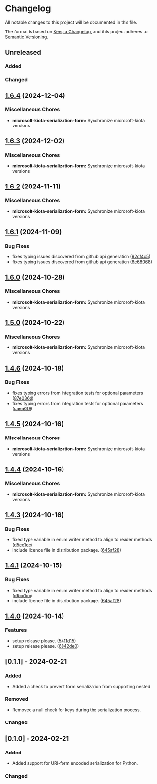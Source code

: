 # Changelog

All notable changes to this project will be documented in this file.

The format is based on [Keep a Changelog](https://keepachangelog.com/en/1.0.0/),
and this project adheres to [Semantic Versioning](https://semver.org/spec/v2.0.0.html).

## Unreleased

### Added

### Changed

## [1.6.4](https://github.com/microsoft/kiota-python/compare/microsoft-kiota-serialization-form-v1.6.3...microsoft-kiota-serialization-form-v1.6.4) (2024-12-04)


### Miscellaneous Chores

* **microsoft-kiota-serialization-form:** Synchronize microsoft-kiota versions

## [1.6.3](https://github.com/microsoft/kiota-python/compare/microsoft-kiota-serialization-form-v1.6.2...microsoft-kiota-serialization-form-v1.6.3) (2024-12-02)


### Miscellaneous Chores

* **microsoft-kiota-serialization-form:** Synchronize microsoft-kiota versions

## [1.6.2](https://github.com/microsoft/kiota-python/compare/microsoft-kiota-serialization-form-v1.6.1...microsoft-kiota-serialization-form-v1.6.2) (2024-11-11)


### Miscellaneous Chores

* **microsoft-kiota-serialization-form:** Synchronize microsoft-kiota versions

## [1.6.1](https://github.com/microsoft/kiota-python/compare/microsoft-kiota-serialization-form-v1.6.0...microsoft-kiota-serialization-form-v1.6.1) (2024-11-09)


### Bug Fixes

* fixes typing issues discovered from github api generation ([92cf4c5](https://github.com/microsoft/kiota-python/commit/92cf4c5a33e67406f8f38d255c1ed990d95a7892))
* fixes typing issues discovered from github api generation ([6e68068](https://github.com/microsoft/kiota-python/commit/6e6806880b1fa0a43d63a97b937461d688e62ea0))

## [1.6.0](https://github.com/microsoft/kiota-python/compare/microsoft-kiota-serialization-form-v1.5.0...microsoft-kiota-serialization-form-v1.6.0) (2024-10-28)


### Miscellaneous Chores

* **microsoft-kiota-serialization-form:** Synchronize microsoft-kiota versions

## [1.5.0](https://github.com/microsoft/kiota-python/compare/microsoft-kiota-serialization-form-v1.4.6...microsoft-kiota-serialization-form-v1.5.0) (2024-10-22)


### Miscellaneous Chores

* **microsoft-kiota-serialization-form:** Synchronize microsoft-kiota versions

## [1.4.6](https://github.com/microsoft/kiota-python/compare/microsoft-kiota-serialization-form-v1.4.5...microsoft-kiota-serialization-form-v1.4.6) (2024-10-18)


### Bug Fixes

* fixes typing errors from integration tests for optional parameters ([87e036d](https://github.com/microsoft/kiota-python/commit/87e036d3dc56b2dfff9dd93134ea1aba66918b18))
* fixes typing errors from integration tests for optional parameters ([caea6f9](https://github.com/microsoft/kiota-python/commit/caea6f9e43d60434d7088f0c6499a6ddb9d7dc14))

## [1.4.5](https://github.com/microsoft/kiota-python/compare/microsoft-kiota-serialization-form-v1.4.4...microsoft-kiota-serialization-form-v1.4.5) (2024-10-16)


### Miscellaneous Chores

* **microsoft-kiota-serialization-form:** Synchronize microsoft-kiota versions

## [1.4.4](https://github.com/microsoft/kiota-python/compare/microsoft-kiota-serialization-form-v1.4.3...microsoft-kiota-serialization-form-v1.4.4) (2024-10-16)


### Miscellaneous Chores

* **microsoft-kiota-serialization-form:** Synchronize microsoft-kiota versions

## [1.4.3](https://github.com/microsoft/kiota-python/compare/microsoft-kiota-serialization-form-v1.4.1...microsoft-kiota-serialization-form-v1.4.3) (2024-10-16)


### Bug Fixes

* fixed type variable in enum writer method to align to reader methods ([d5ce1ec](https://github.com/microsoft/kiota-python/commit/d5ce1ec226b804dd949a2f3b52d1b0cb042fc062))
* include licence file in distribution package. ([645af28](https://github.com/microsoft/kiota-python/commit/645af285a6f97848b190c51199fda9f541e9027a))

## [1.4.1](https://github.com/microsoft/kiota-python/compare/v1.4.0...v1.4.1) (2024-10-15)


### Bug Fixes

* fixed type variable in enum writer method to align to reader methods ([d5ce1ec](https://github.com/microsoft/kiota-python/commit/d5ce1ec226b804dd949a2f3b52d1b0cb042fc062))
* include licence file in distribution package. ([645af28](https://github.com/microsoft/kiota-python/commit/645af285a6f97848b190c51199fda9f541e9027a))

## [1.4.0](https://github.com/microsoft/kiota-python/compare/v1.3.4...v1.4.0) (2024-10-14)


### Features

* setup release please. ([5411d15](https://github.com/microsoft/kiota-python/commit/5411d156ef08a623c6a463c09f1215a2b83ce3f0))
* setup release please. ([6842de0](https://github.com/microsoft/kiota-python/commit/6842de04a25552852b514c402b864c871ff2d6c6))

## [0.1.1] - 2024-02-21

### Added

- Added a check to prevent form serialization from supporting nested

### Removed

- Removed a null check for keys during the serialization process.

### Changed

## [0.1.0] - 2024-02-21

### Added

- Added support for URI-form encoded serialization for Python.

### Changed
